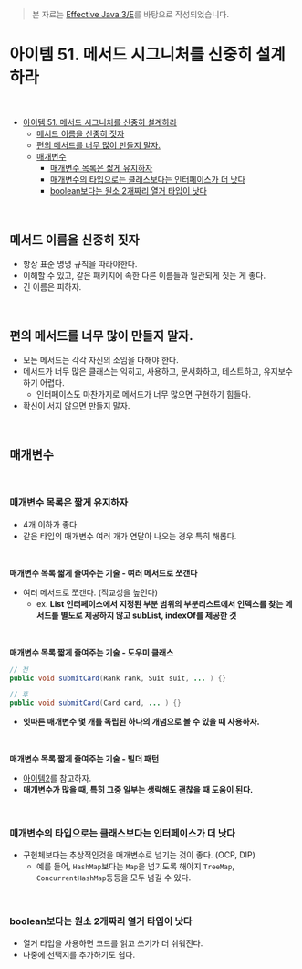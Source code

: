 > 본 자료는 [Effective Java 3/E]()를 바탕으로 작성되었습니다.

# 아이템 51. 메서드 시그니처를 신중히 설계하라

<br>

- [아이템 51. 메서드 시그니처를 신중히 설계하라](#아이템-51-메서드-시그니처를-신중히-설계하라)
  - [메서드 이름을 신중히 짓자](#메서드-이름을-신중히-짓자)
  - [편의 메서드를 너무 많이 만들지 말자.](#편의-메서드를-너무-많이-만들지-말자)
  - [매개변수](#매개변수)
    - [매개변수 목록은 짧게 유지하자](#매개변수-목록은-짧게-유지하자)
    - [매개변수의 타입으로는 클래스보다는 인터페이스가 더 낫다](#매개변수의-타입으로는-클래스보다는-인터페이스가-더-낫다)
    - [boolean보다는 원소 2개짜리 열거 타입이 낫다](#boolean보다는-원소-2개짜리-열거-타입이-낫다)

<br>

## 메서드 이름을 신중히 짓자
* 항상 표준 명명 규칙을 따라야한다.
* 이해할 수 있고, 같은 패키지에 속한 다른 이름들과 일관되게 짓는 게 좋다.
* 긴 이름은 피하자.

<br>

## 편의 메서드를 너무 많이 만들지 말자.
* 모든 메서드는 각각 자신의 소임을 다해야 한다.
* 메서드가 너무 많은 클래스는 익히고, 사용하고, 문서화하고, 테스트하고, 유지보수하기 어렵다.
  * 인터페이스도 마찬가지로 메서드가 너무 많으면 구현하기 힘들다.
* 확신이 서지 않으면 만들지 말자.

<br>

## 매개변수

<br>

### 매개변수 목록은 짧게 유지하자
* 4개 이하가 좋다.
* 같은 타입의 매개변수 여러 개가 연달아 나오는 경우 특히 해롭다.

<br>

**매개변수 목록 짧게 줄여주는 기술 - 여러 메서드로 쪼갠다**
* 여러 메서드로 쪼갠다. (직교성을 높인다)
  * ex. **List 인터페이스에서 지정된 부분 범위의 부분리스트에서 인덱스를 찾는 메서드를 별도로 제공하지 않고 subList, indexOf를 제공한 것**

<br>

**매개변수 목록 짧게 줄여주는 기술 - 도우미 클래스**
```java
// 전
public void submitCard(Rank rank, Suit suit, ... ) {}

// 후
public void submitCard(Card card, ... ) {}
```
* **잇따른 매개변수 몇 개를 독립된 하나의 개념으로 볼 수 있을 때 사용하자.**

<br>

**매개변수 목록 짧게 줄여주는 기술 - 빌더 패턴**
* [아이템2](./item02.md)를 참고하자.
* **매개변수가 많을 때, 특히 그중 일부는 생략해도 괜찮을 때 도움이 된다.**

<br>

### 매개변수의 타입으로는 클래스보다는 인터페이스가 더 낫다
* 구현체보다는 추상적인것을 매개변수로 넘기는 것이 좋다. (OCP, DIP)
  * 예를 들어, `HashMap`보다는 `Map`을 넘기도록 해야지 `TreeMap`, `ConcurrentHashMap`등등을 모두 넘길 수 있다.

<br>

### boolean보다는 원소 2개짜리 열거 타입이 낫다
* 열거 타입을 사용하면 코드를 읽고 쓰기가 더 쉬워진다.
* 나중에 선택지를 추가하기도 쉽다.
